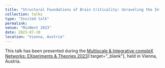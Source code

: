 ```yaml
---
title: "Structural Foundations of Brain Criticality: Unraveling the Influence of the Human Connectome"
collection: talks
type: "Invited talk"
permalink:
venue: "MixNext 2023"
date: 2023-07-10
location: "Vienna, Austria"
---
```


This talk has been presented during the [Multiscale & Integrative compleX Networks: EXperiments & Theories 2023](https://manliodedomenico.com/MIXNEXT2023/){:target="_blank"}<!--_-->, held in Vienna, Austria.